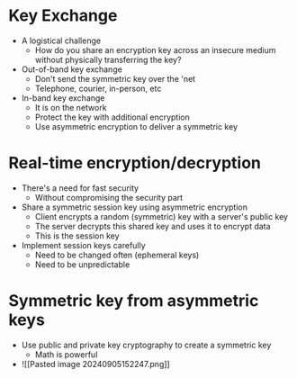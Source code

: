 # Key Exchange
- A logistical challenge
	- How do you share an encryption key across an insecure medium without physically transferring the key?
- Out-of-band key exchange
	- Don't send the symmetric key over the 'net
	- Telephone, courier, in-person, etc
- In-band key exchange
	- It is on the network
	- Protect the key with additional encryption
	- Use asymmetric encryption to deliver a symmetric key
# Real-time encryption/decryption
- There's a need for fast security
	- Without compromising the security part
- Share a symmetric session key using asymmetric encryption
	- Client encrypts a random (symmetric) key with a server's public key
	- The server decrypts this shared key and uses it to encrypt data
	- This is the session key
- Implement session keys carefully
	- Need to be changed often (ephemeral keys)
	- Need to be unpredictable 
# Symmetric key from asymmetric keys
- Use public and private key cryptography to create a symmetric key
	- Math is powerful
- ![[Pasted image 20240905152247.png]]

